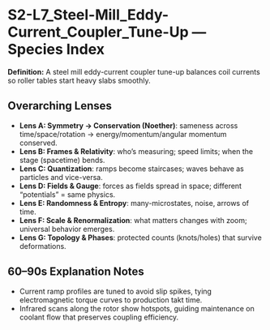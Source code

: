 # S2-L7_Steel-Mill_Eddy-Current_Coupler_Tune-Up — Species Index
**Definition:** A steel mill eddy-current coupler tune-up balances coil currents so roller tables start heavy slabs smoothly.

## Overarching Lenses

- **Lens A: Symmetry -> Conservation (Noether)**: sameness across time/space/rotation → energy/momentum/angular momentum conserved.
- **Lens B: Frames & Relativity**: who’s measuring; speed limits; when the stage (spacetime) bends.
- **Lens C: Quantization**: ramps become staircases; waves behave as particles and vice-versa.
- **Lens D: Fields & Gauge**: forces as fields spread in space; different “potentials” = same physics.
- **Lens E: Randomness & Entropy**: many-microstates, noise, arrows of time.
- **Lens F: Scale & Renormalization**: what matters changes with zoom; universal behavior emerges.
- **Lens G: Topology & Phases**: protected counts (knots/holes) that survive deformations.

## 60–90s Explanation Notes
- Current ramp profiles are tuned to avoid slip spikes, tying electromagnetic torque curves to production takt time.
- Infrared scans along the rotor show hotspots, guiding maintenance on coolant flow that preserves coupling efficiency.
